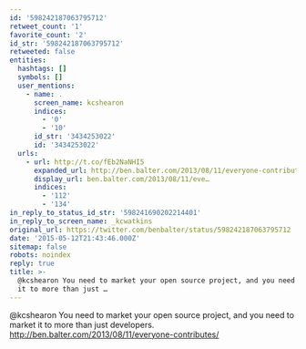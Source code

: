 ```yaml
---
id: '598242187063795712'
retweet_count: '1'
favorite_count: '2'
id_str: '598242187063795712'
retweeted: false
entities:
  hashtags: []
  symbols: []
  user_mentions:
    - name: .
      screen_name: kcshearon
      indices:
        - '0'
        - '10'
      id_str: '3434253022'
      id: '3434253022'
  urls:
    - url: http://t.co/fEb2NaNHI5
      expanded_url: http://ben.balter.com/2013/08/11/everyone-contributes/
      display_url: ben.balter.com/2013/08/11/eve…
      indices:
        - '112'
        - '134'
in_reply_to_status_id_str: '598241690202214401'
in_reply_to_screen_name: _kcwatkins
original_url: https://twitter.com/benbalter/status/598242187063795712
date: '2015-05-12T21:43:46.000Z'
sitemap: false
robots: noindex
reply: true
title: >-
  @kcshearon You need to market your open source project, and you need to market
  it to more than just …
---
```


@kcshearon You need to market your open source project, and you need to market it to more than just developers. http://ben.balter.com/2013/08/11/everyone-contributes/